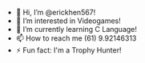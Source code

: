 - 👋 Hi, I’m @erickhen567!
- 👀 I’m interested in Videogames!
- 🌱 I’m currently learning C Language!
- 📫 How to reach me (61) 9.92146313
- ⚡ Fun fact: I'm a Trophy Hunter!

<!---
erickhen567/erickhen567 is a ✨ special ✨ repository because its `README.md` (this file) appears on your GitHub profile.
You can click the Preview link to take a look at your changes.
--->
